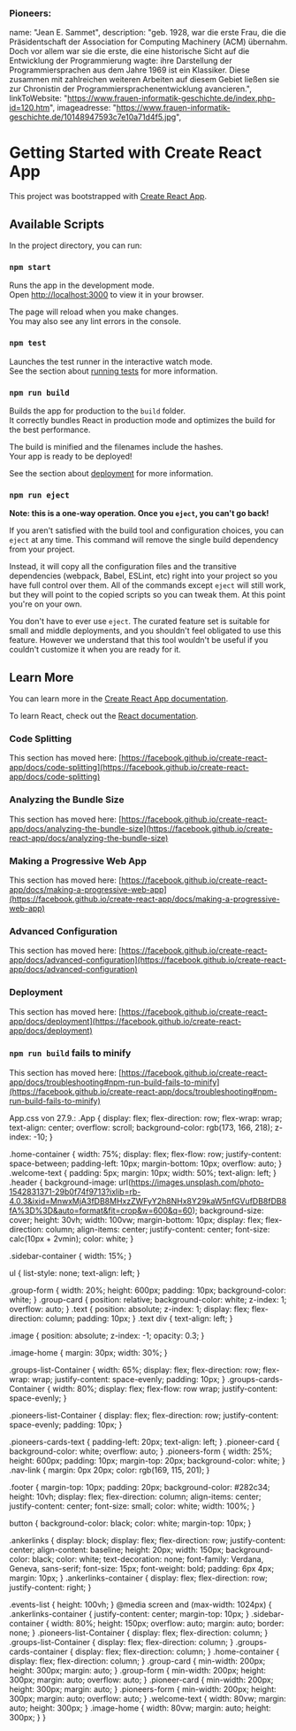 ### Pioneers:

name: "Jean E. Sammet",
description: "geb. 1928, war die erste Frau, die die Präsidentschaft der Association for Computing Machinery (ACM) übernahm. Doch vor allem war sie die erste, die eine historische Sicht auf die Entwicklung der Programmierung wagte: ihre Darstellung der Programmiersprachen aus dem Jahre 1969 ist ein Klassiker. Diese zusammen mit zahlreichen weiteren Arbeiten auf diesem Gebiet ließen sie zur Chronistin der Programmiersprachenentwicklung avancieren.",
linkToWebsite: "https://www.frauen-informatik-geschichte.de/index.php-id=120.htm",
imageadresse: "https://www.frauen-informatik-geschichte.de/10148947593c7e10a71d4f5.jpg",

# Getting Started with Create React App

This project was bootstrapped with [Create React App](https://github.com/facebook/create-react-app).

## Available Scripts

In the project directory, you can run:

### `npm start`

Runs the app in the development mode.\
Open [http://localhost:3000](http://localhost:3000) to view it in your browser.

The page will reload when you make changes.\
You may also see any lint errors in the console.

### `npm test`

Launches the test runner in the interactive watch mode.\
See the section about [running tests](https://facebook.github.io/create-react-app/docs/running-tests) for more information.

### `npm run build`

Builds the app for production to the `build` folder.\
It correctly bundles React in production mode and optimizes the build for the best performance.

The build is minified and the filenames include the hashes.\
Your app is ready to be deployed!

See the section about [deployment](https://facebook.github.io/create-react-app/docs/deployment) for more information.

### `npm run eject`

**Note: this is a one-way operation. Once you `eject`, you can't go back!**

If you aren't satisfied with the build tool and configuration choices, you can `eject` at any time. This command will remove the single build dependency from your project.

Instead, it will copy all the configuration files and the transitive dependencies (webpack, Babel, ESLint, etc) right into your project so you have full control over them. All of the commands except `eject` will still work, but they will point to the copied scripts so you can tweak them. At this point you're on your own.

You don't have to ever use `eject`. The curated feature set is suitable for small and middle deployments, and you shouldn't feel obligated to use this feature. However we understand that this tool wouldn't be useful if you couldn't customize it when you are ready for it.

## Learn More

You can learn more in the [Create React App documentation](https://facebook.github.io/create-react-app/docs/getting-started).

To learn React, check out the [React documentation](https://reactjs.org/).

### Code Splitting

This section has moved here: [https://facebook.github.io/create-react-app/docs/code-splitting](https://facebook.github.io/create-react-app/docs/code-splitting)

### Analyzing the Bundle Size

This section has moved here: [https://facebook.github.io/create-react-app/docs/analyzing-the-bundle-size](https://facebook.github.io/create-react-app/docs/analyzing-the-bundle-size)

### Making a Progressive Web App

This section has moved here: [https://facebook.github.io/create-react-app/docs/making-a-progressive-web-app](https://facebook.github.io/create-react-app/docs/making-a-progressive-web-app)

### Advanced Configuration

This section has moved here: [https://facebook.github.io/create-react-app/docs/advanced-configuration](https://facebook.github.io/create-react-app/docs/advanced-configuration)

### Deployment

This section has moved here: [https://facebook.github.io/create-react-app/docs/deployment](https://facebook.github.io/create-react-app/docs/deployment)

### `npm run build` fails to minify

This section has moved here: [https://facebook.github.io/create-react-app/docs/troubleshooting#npm-run-build-fails-to-minify](https://facebook.github.io/create-react-app/docs/troubleshooting#npm-run-build-fails-to-minify)

App.css von 27.9.:
.App {
display: flex;
flex-direction: row;
flex-wrap: wrap;
text-align: center;
overflow: scroll;
background-color: rgb(173, 166, 218);
z-index: -10;
}

.home-container {
width: 75%;
display: flex;
flex-flow: row;
justify-content: space-between;
padding-left: 10px;
margin-bottom: 10px;
overflow: auto;
}
.welcome-text {
padding: 5px;
margin: 10px;
width: 50%;
text-align: left;
}
.header {
background-image: url(https://images.unsplash.com/photo-1542831371-29b0f74f9713?ixlib=rb-4.0.3&ixid=MnwxMjA3fDB8MHxzZWFyY2h8NHx8Y29kaW5nfGVufDB8fDB8fA%3D%3D&auto=format&fit=crop&w=600&q=60);
background-size: cover;
height: 30vh;
width: 100vw;
margin-bottom: 10px;
display: flex;
flex-direction: column;
align-items: center;
justify-content: center;
font-size: calc(10px + 2vmin);
color: white;
}

.sidebar-container {
width: 15%;
}

ul {
list-style: none;
text-align: left;
}

.group-form {
width: 20%;
height: 600px;
padding: 10px;
background-color: white;
}
.group-card {
position: relative;
background-color: white;
z-index: 1;
overflow: auto;
}
.text {
position: absolute;
z-index: 1;
display: flex;
flex-direction: column;
padding: 10px;
}
.text div {
text-align: left;
}

.image {
position: absolute;
z-index: -1;
opacity: 0.3;
}

.image-home {
margin: 30px;
width: 30%;
}

.groups-list-Container {
width: 65%;
display: flex;
flex-direction: row;
flex-wrap: wrap;
justify-content: space-evenly;
padding: 10px;
}
.groups-cards-Container {
width: 80%;
display: flex;
flex-flow: row wrap;
justify-content: space-evenly;
}

.pioneers-list-Container {
display: flex;
flex-direction: row;
justify-content: space-evenly;
padding: 10px;
}

.pioneers-cards-text {
padding-left: 20px;
text-align: left;
}
.pioneer-card {
background-color: white;
overflow: auto;
}
.pioneers-form {
width: 25%;
height: 600px;
padding: 10px;
margin-top: 20px;
background-color: white;
}
.nav-link {
margin: 0px 20px;
color: rgb(169, 115, 201);
}

.footer {
margin-top: 10px;
padding: 20px;
background-color: #282c34;
height: 10vh;
display: flex;
flex-direction: column;
align-items: center;
justify-content: center;
font-size: small;
color: white;
width: 100%;
}

button {
background-color: black;
color: white;
margin-top: 10px;
}

.ankerlinks {
display: block;
display: flex;
flex-direction: row;
justify-content: center;
align-content: baseline;
height: 20px;
width: 150px;
background-color: black;
color: white;
text-decoration: none;
font-family: Verdana, Geneva, sans-serif;
font-size: 15px;
font-weight: bold;
padding: 6px 4px;
margin: 10px;
}
.ankerlinks-container {
display: flex;
flex-direction: row;
justify-content: right;
}

.events-list {
height: 100vh;
}
@media screen and (max-width: 1024px) {
.ankerlinks-container {
justify-content: center;
margin-top: 10px;
}
.sidebar-container {
width: 80%;
height: 150px;
overflow: auto;
margin: auto;
border: none;
}
.pioneers-list-Container {
display: flex;
flex-direction: column;
}
.groups-list-Container {
display: flex;
flex-direction: column;
}
.groups-cards-container {
display: flex;
flex-direction: column;
}
.home-container {
display: flex;
flex-direction: column;
}
.group-card {
min-width: 200px;
height: 300px;
margin: auto;
}
.group-form {
min-width: 200px;
height: 300px;
margin: auto;
overflow: auto;
}
.pioneer-card {
min-width: 200px;
height: 300px;
margin: auto;
}
.pioneers-form {
min-width: 200px;
height: 300px;
margin: auto;
overflow: auto;
}
.welcome-text {
width: 80vw;
margin: auto;
height: 300px;
}
.image-home {
width: 80vw;
margin: auto;
height: 300px;
}
}
